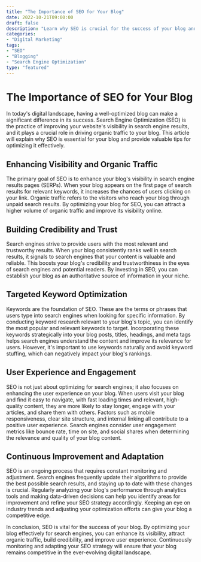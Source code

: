 ```yaml
---
title: "The Importance of SEO for Your Blog"
date: 2022-10-21T09:00:00
draft: false
description: "Learn why SEO is crucial for the success of your blog and how to optimize it effectively."
categories:
- "Digital Marketing"
tags:
- "SEO"
- "Blogging"
- "Search Engine Optimization"
type: "featured"
---
```


# The Importance of SEO for Your Blog

In today's digital landscape, having a well-optimized blog can make a significant difference in its success. Search Engine Optimization (SEO) is the practice of improving your website's visibility in search engine results, and it plays a crucial role in driving organic traffic to your blog. This article will explain why SEO is essential for your blog and provide valuable tips for optimizing it effectively.

## Enhancing Visibility and Organic Traffic

The primary goal of SEO is to enhance your blog's visibility in search engine results pages (SERPs). When your blog appears on the first page of search results for relevant keywords, it increases the chances of users clicking on your link. Organic traffic refers to the visitors who reach your blog through unpaid search results. By optimizing your blog for SEO, you can attract a higher volume of organic traffic and improve its visibility online.

## Building Credibility and Trust

Search engines strive to provide users with the most relevant and trustworthy results. When your blog consistently ranks well in search results, it signals to search engines that your content is valuable and reliable. This boosts your blog's credibility and trustworthiness in the eyes of search engines and potential readers. By investing in SEO, you can establish your blog as an authoritative source of information in your niche.

## Targeted Keyword Optimization

Keywords are the foundation of SEO. These are the terms or phrases that users type into search engines when looking for specific information. By conducting keyword research relevant to your blog's topic, you can identify the most popular and relevant keywords to target. Incorporating these keywords strategically into your blog posts, titles, headings, and meta tags helps search engines understand the content and improve its relevance for users. However, it's important to use keywords naturally and avoid keyword stuffing, which can negatively impact your blog's rankings.

## User Experience and Engagement

SEO is not just about optimizing for search engines; it also focuses on enhancing the user experience on your blog. When users visit your blog and find it easy to navigate, with fast loading times and relevant, high-quality content, they are more likely to stay longer, engage with your articles, and share them with others. Factors such as mobile responsiveness, clear site structure, and internal linking all contribute to a positive user experience. Search engines consider user engagement metrics like bounce rate, time on site, and social shares when determining the relevance and quality of your blog content.

## Continuous Improvement and Adaptation

SEO is an ongoing process that requires constant monitoring and adjustment. Search engines frequently update their algorithms to provide the best possible search results, and staying up to date with these changes is crucial. Regularly analyzing your blog's performance through analytics tools and making data-driven decisions can help you identify areas for improvement and refine your SEO strategy accordingly. Keeping an eye on industry trends and adjusting your optimization efforts can give your blog a competitive edge.

In conclusion, SEO is vital for the success of your blog. By optimizing your blog effectively for search engines, you can enhance its visibility, attract organic traffic, build credibility, and improve user experience. Continuously monitoring and adapting your SEO strategy will ensure that your blog remains competitive in the ever-evolving digital landscape.
